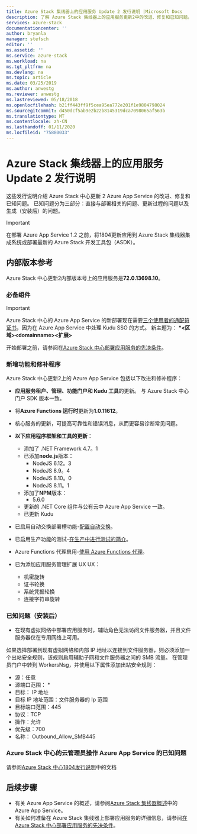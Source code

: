 ```yaml
---
title: Azure Stack 集线器上的应用服务 Update 2 发行说明 |Microsoft Docs
description: 了解 Azure Stack 集线器上的应用服务更新2中的改进、修复和已知问题。
services: azure-stack
documentationcenter: ''
author: bryanla
manager: stefsch
editor: ''
ms.assetid: ''
ms.service: azure-stack
ms.workload: na
ms.tgt_pltfrm: na
ms.devlang: na
ms.topic: article
ms.date: 03/25/2019
ms.author: anwestg
ms.reviewer: anwestg
ms.lastreviewed: 05/18/2018
ms.openlocfilehash: b21ff443ff9f5cea95ea772e201f1e9804798024
ms.sourcegitcommit: d450dcf5ab9e2b22b8145319dca7098065af563b
ms.translationtype: MT
ms.contentlocale: zh-CN
ms.lasthandoff: 01/11/2020
ms.locfileid: "75880033"
---
```

# <a name="app-service-on-azure-stack-hub-update-2-release-notes"></a>Azure Stack 集线器上的应用服务 Update 2 发行说明

这些发行说明介绍 Azure Stack 中心更新 2 Azure App Service 的改进、修复和已知问题。 已知问题分为三部分：直接与部署相关的问题、更新过程的问题以及生成（安装后）的问题。

> [!IMPORTANT]
> 在部署 Azure App Service 1.2 之前，将1804更新应用到 Azure Stack 集线器集成系统或部署最新的 Azure Stack 开发工具包（ASDK）。

## <a name="build-reference"></a>内部版本参考

Azure Stack 中心更新2内部版本号上的应用服务是**72.0.13698.10**。

### <a name="prerequisites"></a>必备组件

> [!IMPORTANT]
> Azure Stack 中心的 Azure App Service 的新部署现在需要[三个使用者的通配符证书](azure-stack-app-service-before-you-get-started.md#get-certificates)，因为在 Azure App Service 中处理 Kudu SSO 的方式。 新主题为： **\*\<区域\>\<domainname\>\<扩展\>**

开始部署之前，请参阅在[Azure Stack 中心部署应用服务的先决条件](azure-stack-app-service-before-you-get-started.md)。

### <a name="new-features-and-fixes"></a>新增功能和修补程序

Azure Stack 中心更新2上的 Azure App Service 包括以下改进和修补程序：

- **应用服务租户、管理、功能门户和 Kudu 工具**的更新。 与 Azure Stack 中心门户 SDK 版本一致。

- 将**Azure Functions 运行时**更新为**1.0.11612**。

- 核心服务的更新，可提高可靠性和错误消息，从而更容易诊断常见问题。

- **以下应用程序框架和工具的更新**：
  - 添加了 .NET Framework 4.7。1
  - 已添加**node.js**版本：
    - NodeJS 6.12。3
    - NodeJS 8.9。4
    - NodeJS 8.10。0
    - NodeJS 8.11。1
  - 添加了**NPM**版本：
    - 5.6.0
  - 更新的 .NET Core 组件与公有云中 Azure App Service 一致。
  - 已更新 Kudu

- 已启用自动交换部署槽功能-[配置自动交换](https://docs.microsoft.com/azure/app-service/deploy-staging-slots#configure-auto-swap)。

- 已启用生产功能的测试-[在生产中进行测试的简介](https://azure.microsoft.com/resources/videos/introduction-to-azure-websites-testing-in-production-with-galin-iliev/)。

- Azure Functions 代理启用-[使用 Azure Functions 代理](https://docs.microsoft.com/azure/azure-functions/functions-proxies)。

- 已为添加应用服务管理扩展 UX UX：
  - 机密旋转
  - 证书轮换
  - 系统凭据轮换
  - 连接字符串旋转

### <a name="known-issues-post-installation"></a>已知问题（安装后）

- 在现有虚拟网络中部署应用服务时，辅助角色无法访问文件服务器，并且文件服务器仅在专用网络上可用。

如果选择部署到现有虚拟网络和内部 IP 地址以连接到文件服务器，则必须添加一个出站安全规则，该规则启用辅助子网和文件服务器之间的 SMB 流量。 在管理员门户中转到 WorkersNsg，并使用以下属性添加出站安全规则：

* 源：任意
* 源端口范围： *
* 目标： IP 地址
* 目标 IP 地址范围：文件服务器的 Ip 范围
* 目标端口范围：445
* 协议：TCP
* 操作：允许
* 优先级：700
* 名称： Outbound_Allow_SMB445

### <a name="known-issues-for-cloud-admins-operating-azure-app-service-on-azure-stack-hub"></a>Azure Stack 中心的云管理员操作 Azure App Service 的已知问题

请参阅[Azure Stack 中心1804发行说明](azure-stack-update-1903.md)中的文档

## <a name="next-steps"></a>后续步骤

- 有关 Azure App Service 的概述，请参阅[Azure Stack 集线器概述](azure-stack-app-service-overview.md)中的 Azure App Service。
- 有关如何准备在 Azure Stack 集线器上部署应用服务的详细信息，请参阅[在 Azure Stack 中心部署应用服务的先决条件](azure-stack-app-service-before-you-get-started.md)。
